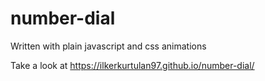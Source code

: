 # number-dial
Written with plain javascript and css animations

Take a look at https://ilkerkurtulan97.github.io/number-dial/
